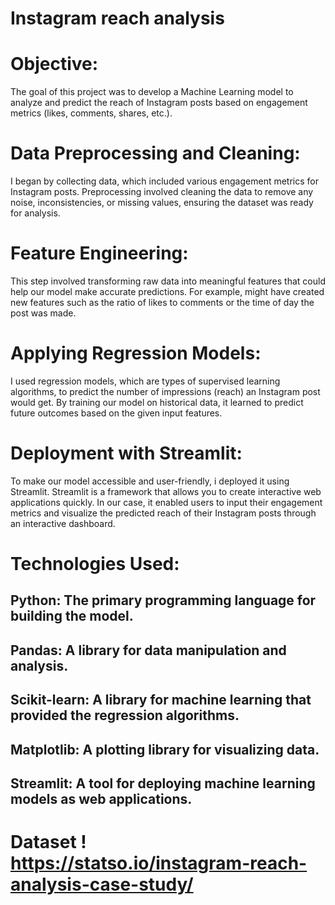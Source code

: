 # Instagram reach analysis 

# Objective: 
The goal of this project was to develop a Machine Learning model to analyze and predict the reach of Instagram posts based on engagement metrics (likes, comments, shares, etc.).

# Data Preprocessing and Cleaning: 
I began by collecting data, which included various engagement metrics for Instagram posts. Preprocessing involved cleaning the data to remove any noise, inconsistencies, or missing values, ensuring the dataset was ready for analysis.

# Feature Engineering: 
This step involved transforming raw data into meaningful features that could help our model make accurate predictions. For example,  might have created new features such as the ratio of likes to comments or the time of day the post was made.

# Applying Regression Models: 
I used regression models, which are types of supervised learning algorithms, to predict the number of impressions (reach) an Instagram post would get. By training our model on historical data, it learned to predict future outcomes based on the given input features.

# Deployment with Streamlit: 
To make our model accessible and user-friendly, i deployed it using Streamlit. Streamlit is a framework that allows you to create interactive web applications quickly. In our case, it enabled users to input their engagement metrics and visualize the predicted reach of their Instagram posts through an interactive dashboard.

# Technologies Used:

## Python: The primary programming language for building the model.

## Pandas: A library for data manipulation and analysis.

## Scikit-learn: A library for machine learning that provided the regression algorithms.

## Matplotlib: A plotting library for visualizing data.

## Streamlit: A tool for deploying machine learning models as web applications.

# Dataset ! https://statso.io/instagram-reach-analysis-case-study/ 


